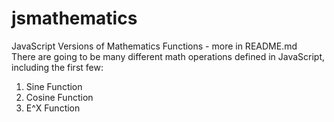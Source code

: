 # jsmathematics
JavaScript Versions of Mathematics Functions - more in README.md
</br>
There are going to be many different math operations defined in JavaScript, including the first few:
  1. Sine Function
  2. Cosine Function
  3. E^X Function
